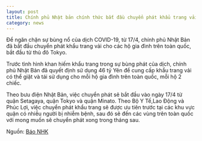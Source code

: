 ```yaml
---
layout: post
title: Chính phủ Nhật bản chính thức bắt đầu chuyển phát khẩu trang vải, với mong muốn sẽ hoàn thành vận chuyển trong tháng sau
category: news
---
```

Để ngăn chặn sự bùng nổ của dịch COVID-19, từ 17/4, chính phủ Nhật Bản đã bắt đầu chuyển phát khẩu trang vải cho các hộ gia đình trên toàn quốc, bắt đầu từ thủ đô Tokyo.

Trước tình hình khan hiếm khẩu trang trong sự bùng phát của dịch, chính phủ Nhật Bản đã quyết định sử dụng 46 tỷ Yên để cung cấp khẩu trang vải có thể giặt và tái sử dụng cho mỗi hộ gia đình trên toàn quốc, mỗi hộ 2 chiếc.

Theo bưu điện Nhật Bản, việc chuyển phát sẽ bắt đầu vào ngày 17/4 từ quận Setagaya, quận Tokyo và quận Minato. Theo Bộ Y Tế,Lao Động và Phúc Lợi, việc chuyển phát khẩu trang sẽ được ưu tiên trước tại các khu vực quận có nhiều người bị nhiễm bệnh, sau đó sẽ đến các vùng trên toàn quốc với mong muốn sẽ chuyển phát xong trong tháng sau.

Nguồn: [Báo NHK](https://www3.nhk.or.jp/news/html/20200417/k10012392461000.html?utm_int=word_contents_list-items_001&word_result=%E6%96%B0%E5%9E%8B%E3%82%B3%E3%83%AD%E3%83%8A%E3%82%A6%E3%82%A4%E3%83%AB%E3%82%B9&fbclid=IwAR1nij7vWVnWKW0jVPEpdnxGcJeouwywnXy-kKb0lpICDrFs8_4b_VhUaeg)